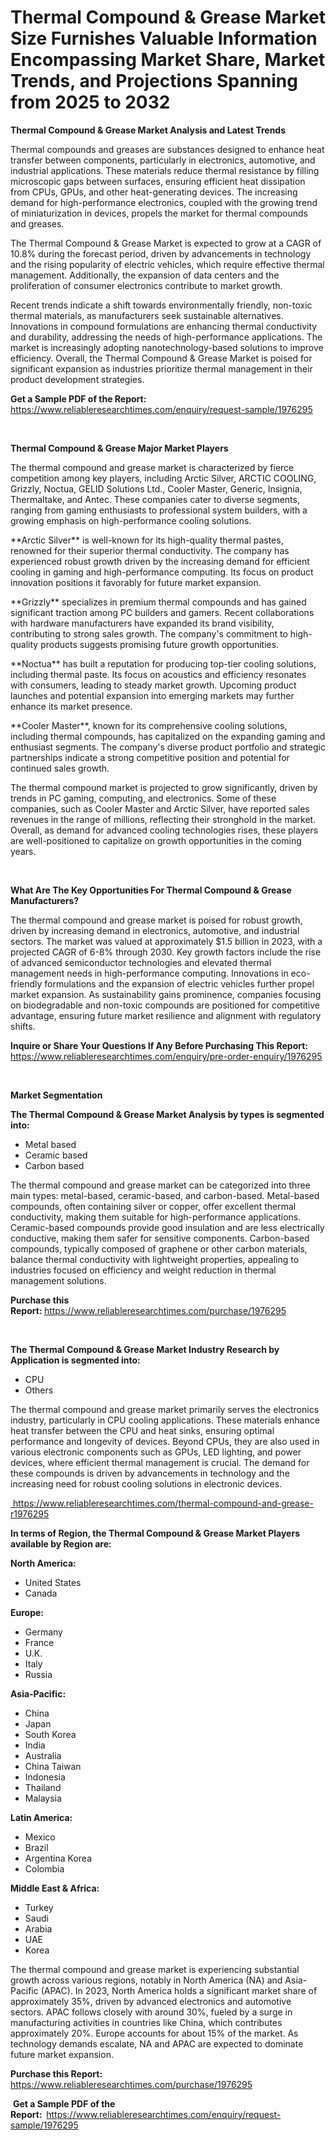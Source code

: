<p><h1>Thermal Compound & Grease Market Size Furnishes Valuable Information Encompassing Market Share, Market Trends, and Projections Spanning from 2025 to 2032</h1></p><p><strong>Thermal Compound & Grease Market Analysis and Latest Trends</strong></p>
<p><p>Thermal compounds and greases are substances designed to enhance heat transfer between components, particularly in electronics, automotive, and industrial applications. These materials reduce thermal resistance by filling microscopic gaps between surfaces, ensuring efficient heat dissipation from CPUs, GPUs, and other heat-generating devices. The increasing demand for high-performance electronics, coupled with the growing trend of miniaturization in devices, propels the market for thermal compounds and greases.</p><p>The Thermal Compound & Grease Market is expected to grow at a CAGR of 10.8% during the forecast period, driven by advancements in technology and the rising popularity of electric vehicles, which require effective thermal management. Additionally, the expansion of data centers and the proliferation of consumer electronics contribute to market growth. </p><p>Recent trends indicate a shift towards environmentally friendly, non-toxic thermal materials, as manufacturers seek sustainable alternatives. Innovations in compound formulations are enhancing thermal conductivity and durability, addressing the needs of high-performance applications. The market is increasingly adopting nanotechnology-based solutions to improve efficiency. Overall, the Thermal Compound & Grease Market is poised for significant expansion as industries prioritize thermal management in their product development strategies.</p></p>
<p><strong>Get a Sample PDF of the Report:&nbsp;</strong> <a href="https://www.reliableresearchtimes.com/enquiry/request-sample/1976295?utm_campaign=3528&utm_medium=2&utm_source=Github&utm_content=ia&utm_term=15042025&utm_id=thermal-compound-grease">https://www.reliableresearchtimes.com/enquiry/request-sample/1976295</a></p>
<p>&nbsp;</p>
<p><strong>Thermal Compound & Grease Major Market Players</strong></p>
<p><p>The thermal compound and grease market is characterized by fierce competition among key players, including Arctic Silver, ARCTIC COOLING, Grizzly, Noctua, GELID Solutions Ltd., Cooler Master, Generic, Insignia, Thermaltake, and Antec. These companies cater to diverse segments, ranging from gaming enthusiasts to professional system builders, with a growing emphasis on high-performance cooling solutions.</p><p>**Arctic Silver** is well-known for its high-quality thermal pastes, renowned for their superior thermal conductivity. The company has experienced robust growth driven by the increasing demand for efficient cooling in gaming and high-performance computing. Its focus on product innovation positions it favorably for future market expansion.</p><p>**Grizzly** specializes in premium thermal compounds and has gained significant traction among PC builders and gamers. Recent collaborations with hardware manufacturers have expanded its brand visibility, contributing to strong sales growth. The company's commitment to high-quality products suggests promising future growth opportunities.</p><p>**Noctua** has built a reputation for producing top-tier cooling solutions, including thermal paste. Its focus on acoustics and efficiency resonates with consumers, leading to steady market growth. Upcoming product launches and potential expansion into emerging markets may further enhance its market presence.</p><p>**Cooler Master**, known for its comprehensive cooling solutions, including thermal compounds, has capitalized on the expanding gaming and enthusiast segments. The company's diverse product portfolio and strategic partnerships indicate a strong competitive position and potential for continued sales growth.</p><p>The thermal compound market is projected to grow significantly, driven by trends in PC gaming, computing, and electronics. Some of these companies, such as Cooler Master and Arctic Silver, have reported sales revenues in the range of millions, reflecting their stronghold in the market. Overall, as demand for advanced cooling technologies rises, these players are well-positioned to capitalize on growth opportunities in the coming years.</p></p>
<p>&nbsp;</p>
<p><strong>What Are The Key Opportunities For Thermal Compound & Grease Manufacturers?</strong></p>
<p><p>The thermal compound and grease market is poised for robust growth, driven by increasing demand in electronics, automotive, and industrial sectors. The market was valued at approximately $1.5 billion in 2023, with a projected CAGR of 6-8% through 2030. Key growth factors include the rise of advanced semiconductor technologies and elevated thermal management needs in high-performance computing. Innovations in eco-friendly formulations and the expansion of electric vehicles further propel market expansion. As sustainability gains prominence, companies focusing on biodegradable and non-toxic compounds are positioned for competitive advantage, ensuring future market resilience and alignment with regulatory shifts.</p></p>
<p><strong>Inquire or Share Your Questions If Any Before Purchasing This Report:</strong> <a href="https://www.reliableresearchtimes.com/enquiry/pre-order-enquiry/1976295?utm_campaign=3528&utm_medium=2&utm_source=Github&utm_content=ia&utm_term=15042025&utm_id=thermal-compound-grease">https://www.reliableresearchtimes.com/enquiry/pre-order-enquiry/1976295</a></p>
<p>&nbsp;</p>
<p><strong>Market Segmentation</strong></p>
<p><strong>The Thermal Compound & Grease Market Analysis by types is segmented into:</strong></p>
<p><ul><li>Metal based</li><li>Ceramic based</li><li>Carbon based</li></ul></p>
<p><p>The thermal compound and grease market can be categorized into three main types: metal-based, ceramic-based, and carbon-based. Metal-based compounds, often containing silver or copper, offer excellent thermal conductivity, making them suitable for high-performance applications. Ceramic-based compounds provide good insulation and are less electrically conductive, making them safer for sensitive components. Carbon-based compounds, typically composed of graphene or other carbon materials, balance thermal conductivity with lightweight properties, appealing to industries focused on efficiency and weight reduction in thermal management solutions.</p></p>
<p><strong>Purchase this Report:&nbsp;</strong><a href="https://www.reliableresearchtimes.com/purchase/1976295?utm_campaign=3528&utm_medium=2&utm_source=Github&utm_content=ia&utm_term=15042025&utm_id=thermal-compound-grease">https://www.reliableresearchtimes.com/purchase/1976295</a></p>
<p>&nbsp;</p>
<p><strong>The Thermal Compound & Grease Market Industry Research by Application is segmented into:</strong></p>
<p><ul><li>CPU</li><li>Others</li></ul></p>
<p><p>The thermal compound and grease market primarily serves the electronics industry, particularly in CPU cooling applications. These materials enhance heat transfer between the CPU and heat sinks, ensuring optimal performance and longevity of devices. Beyond CPUs, they are also used in various electronic components such as GPUs, LED lighting, and power devices, where efficient thermal management is crucial. The demand for these compounds is driven by advancements in technology and the increasing need for robust cooling solutions in electronic devices.</p></p>
<p><a href="https://www.reliableresearchtimes.com/thermal-compound-and-grease-r1976295?utm_campaign=3528&utm_medium=2&utm_source=Github&utm_content=ia&utm_term=15042025&utm_id=thermal-compound-grease">&nbsp;https://www.reliableresearchtimes.com/thermal-compound-and-grease-r1976295</a></p>
<p><strong>In terms of Region, the Thermal Compound & Grease Market Players available by Region are:</strong></p>
<p>
    <p> <strong> North America: </strong>
        <ul>
            <li>United States</li>
            <li>Canada</li>
        </ul>
        </p> 
    <p> <strong> Europe: </strong>
        <ul>
            <li>Germany</li>
            <li>France</li>
            <li>U.K.</li>
            <li>Italy</li>
            <li>Russia</li>
        </ul>
        </p> 
    <p> <strong> Asia-Pacific: </strong>
        <ul>
            <li>China</li>
            <li>Japan</li>
            <li>South Korea</li>
            <li>India</li>
            <li>Australia</li>
            <li>China Taiwan</li>
            <li>Indonesia</li>
            <li>Thailand</li>
            <li>Malaysia</li>
        </ul>
        </p> 
    <p> <strong> Latin America: </strong>
        <ul>
            <li>Mexico</li>
            <li>Brazil</li>
            <li>Argentina Korea</li>
            <li>Colombia</li>
        </ul>
        </p> 
    <p> <strong> Middle East & Africa: </strong>
        <ul>
            <li>Turkey</li>
            <li>Saudi</li>
            <li>Arabia</li>
            <li>UAE</li>
            <li>Korea</li>
        </ul>
    </p>
    </p>
<p><p>The thermal compound and grease market is experiencing substantial growth across various regions, notably in North America (NA) and Asia-Pacific (APAC). In 2023, North America holds a significant market share of approximately 35%, driven by advanced electronics and automotive sectors. APAC follows closely with around 30%, fueled by a surge in manufacturing activities in countries like China, which contributes approximately 20%. Europe accounts for about 15% of the market. As technology demands escalate, NA and APAC are expected to dominate future market expansion.</p></p>
<p><strong>Purchase this Report: </strong><a href="https://www.reliableresearchtimes.com/purchase/1976295?utm_campaign=3528&utm_medium=2&utm_source=Github&utm_content=ia&utm_term=15042025&utm_id=thermal-compound-grease">https://www.reliableresearchtimes.com/purchase/1976295</a></p>
<p>&nbsp;<strong>Get a Sample PDF of the Report:&nbsp;&nbsp;</strong><a href="https://www.reliableresearchtimes.com/enquiry/request-sample/1976295?utm_campaign=3528&utm_medium=2&utm_source=Github&utm_content=ia&utm_term=15042025&utm_id=thermal-compound-grease">https://www.reliableresearchtimes.com/enquiry/request-sample/1976295</a></p>
<p><strong></strong></p>
<p><p></p><p></p><p></p></p>
